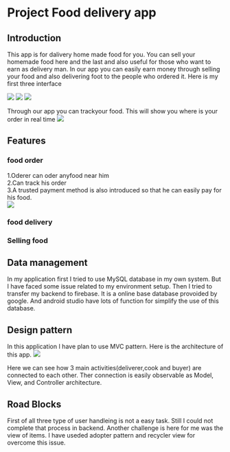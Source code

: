 # Project Food delivery app

## Introduction


This app is for dalivery home made food for you. You can sell your homemade food here and the last and also useful for those who want to earn as delivery man. In our app you can easily earn money through selling your food and also delivering foot to the people who ordered it. Here is my first three interface

![](images/seller.PNG)
![](images/buyer.PNG)
![](images/deliverer.PNG)

Through our app you can trackyour food. This will show you where is your order in real time
![](images/ordertracking.PNG) 




## Features

### food order
1.Oderer can oder anyfood near him <br>
2.Can track his order   <br>
3.A trusted payment method is also introduced so that he can easily pay for his food. <br>
![](images/Confirmorder.png)


### food delivery

### Selling food




## Data management 

In my application first I tried to use MySQL database in my own system. But I have faced some issue related to my environment setup. Then I tried to transfer my backend to firebase. It is a online base database provoided by google. And android studio have lots of function for simplify the use of this database.


## Design pattern 
In this application I have plan to use MVC pattern. Here is the architecture of this app.
![](images/architec.jpg) 

Here we can see how 3 main activities(deliverer,cook and buyer) are connected to each other. Ther connection is easily observable as Model, View, and Controller architecture.

## Road Blocks
First of all three type of user handleing is not a easy task. Still I could not complete that process in backend. Another challenge is here for me was the view of items. I have useded adopter pattern and recycler view for overcome this issue.


